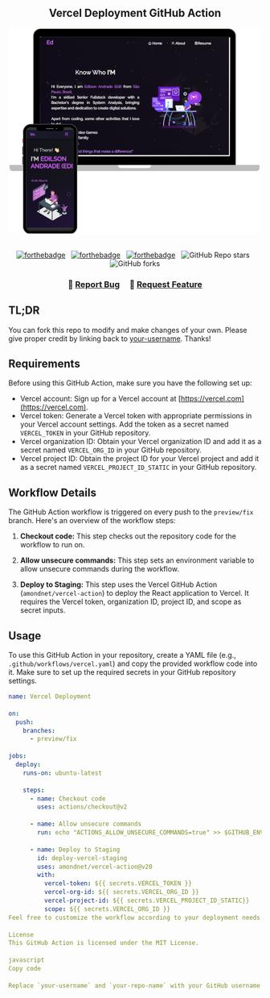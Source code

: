 <h2 align="center">
  Vercel Deployment GitHub Action
</h2>

<div align="center">
  <img alt="Demo" src="./Images/readme-img1.png" />
</div>

<br/>

<center>

[![forthebadge](https://forthebadge.com/images/badges/built-with-love.svg)](https://forthebadge.com) &nbsp;
[![forthebadge](https://forthebadge.com/images/badges/made-with-javascript.svg)](https://forthebadge.com) &nbsp;
[![forthebadge](https://forthebadge.com/images/badges/open-source.svg)](https://forthebadge.com) &nbsp;
![GitHub Repo stars](https://img.shields.io/github/stars/your-username/your-repo-name?color=blue&logo=github&style=for-the-badge) &nbsp;
![GitHub forks](https://img.shields.io/github/forks/your-username/your-repo-name?color=blue&logo=github&style=for-the-badge)

</center>

<h3 align="center">
    🔹
    <a href="https://github.com/your-username/your-repo-name/issues">Report Bug</a> &nbsp; &nbsp;
    🔹
    <a href="https://github.com/your-username/your-repo-name/issues">Request Feature</a>
</h3>

## TL;DR

You can fork this repo to modify and make changes of your own. Please give proper credit by linking back to [your-username](https://github.com/your-username/your-repo-name). Thanks!

## Requirements

Before using this GitHub Action, make sure you have the following set up:

- Vercel account: Sign up for a Vercel account at [https://vercel.com](https://vercel.com).
- Vercel token: Generate a Vercel token with appropriate permissions in your Vercel account settings. Add the token as a secret named `VERCEL_TOKEN` in your GitHub repository.
- Vercel organization ID: Obtain your Vercel organization ID and add it as a secret named `VERCEL_ORG_ID` in your GitHub repository.
- Vercel project ID: Obtain the project ID for your Vercel project and add it as a secret named `VERCEL_PROJECT_ID_STATIC` in your GitHub repository.

## Workflow Details

The GitHub Action workflow is triggered on every push to the `preview/fix` branch. Here's an overview of the workflow steps:

1. **Checkout code:** This step checks out the repository code for the workflow to run on.

2. **Allow unsecure commands:** This step sets an environment variable to allow unsecure commands during the workflow.

3. **Deploy to Staging:** This step uses the Vercel GitHub Action (`amondnet/vercel-action`) to deploy the React application to Vercel. It requires the Vercel token, organization ID, project ID, and scope as secret inputs.

## Usage

To use this GitHub Action in your repository, create a YAML file (e.g., `.github/workflows/vercel.yaml`) and copy the provided workflow code into it. Make sure to set up the required secrets in your GitHub repository settings.

```yaml
name: Vercel Deployment

on:
  push:
    branches:
      - preview/fix

jobs:
  deploy:
    runs-on: ubuntu-latest

    steps:
      - name: Checkout code
        uses: actions/checkout@v2
        
      - name: Allow unsecure commands
        run: echo "ACTIONS_ALLOW_UNSECURE_COMMANDS=true" >> $GITHUB_ENV

      - name: Deploy to Staging
        id: deploy-vercel-staging
        uses: amondnet/vercel-action@v20
        with:
          vercel-token: ${{ secrets.VERCEL_TOKEN }}
          vercel-org-id: ${{ secrets.VERCEL_ORG_ID }}
          vercel-project-id: ${{ secrets.VERCEL_PROJECT_ID_STATIC}}
          scope: ${{ secrets.VERCEL_ORG_ID }}
Feel free to customize the workflow according to your deployment needs.

License
This GitHub Action is licensed under the MIT License.

javascript
Copy code

Replace `your-username` and `your-repo-name` with your GitHub username and
